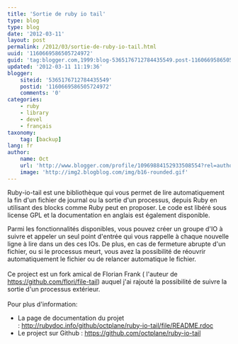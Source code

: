 ```yaml
---
title: 'Sortie de ruby io tail'
type: blog
type: blog
date: '2012-03-11'
layout: post
permalink: /2012/03/sortie-de-ruby-io-tail.html
uuid: '1160669586505724972'
guid: 'tag:blogger.com,1999:blog-5365176712784435549.post-1160669586505724972'
updated: '2012-03-11 11:19:36'
blogger:
    siteid: '5365176712784435549'
    postid: '1160669586505724972'
    comments: '0'
categories:
    - ruby
    - library
    - devel
    - français
taxonomy:
    tag: [backup]
lang: fr
author:
    name: Oct
    url: 'http://www.blogger.com/profile/10969884152933508554?rel=author'
    image: 'http://img2.blogblog.com/img/b16-rounded.gif'
---
```


Ruby-io-tail est une bibliothèque qui vous permet de lire automatiquement la fin d'un fichier de journal ou la sortie d'un processus, depuis Ruby en utilisant des blocks comme Ruby peut en proposer. Le code est libéré sous license GPL et la documentation en anglais est également disponible.

Parmi les fonctionnalités disponibles, vous pouvez créer un groupe d'IO à suivre et appeler un seul point d'entrée qui vous rappelle à chaque nouvelle ligne à lire dans un des ces IOs. De plus, en cas de fermeture abrupte d'un fichier, ou si le processus meurt, vous avez la possibilité de réouvrir automatiquement le fichier ou de relancer automatique le fichier.<br />
<br />
Ce project est un fork amical de Florian Frank ( l'auteur de <a href="https://github.com/flori/file-tail">https://github.com/flori/file-tail</a>) auquel j'ai rajouté la possibilité de suivre la sortie d'un processus extérieur.<br />
<br />
Pour plus d'information:
- La page de documentation du projet :&nbsp;<a href="http://rubydoc.info/github/octplane/ruby-io-tail/file/README.rdoc">http://rubydoc.info/github/octplane/ruby-io-tail/file/README.rdoc</a><br />
- Le project sur Github : <a href="https://github.com/octplane/ruby-io-tail">https://github.com/octplane/ruby-io-tail</a>
